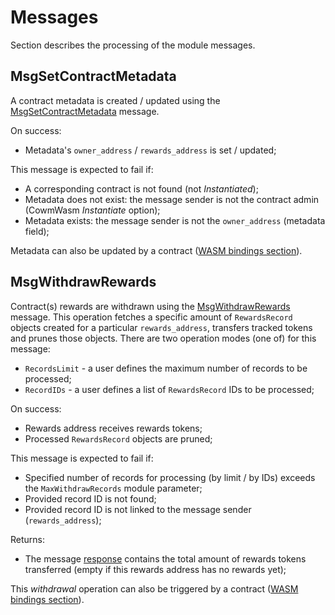 <!--
order: 2
-->

# Messages

Section describes the processing of the module messages.

## MsgSetContractMetadata

A contract metadata is created / updated using the [MsgSetContractMetadata](../../../proto/archway/rewards/v1beta1/tx.proto#L22) message.

On success:

- Metadata's `owner_address` / `rewards_address` is set / updated;

This message is expected to fail if:

* A corresponding contract is not found (not *Instantiated*);
* Metadata does not exist: the message sender is not the contract admin (CowmWasm *Instantiate* option);
* Metadata exists: the message sender is not the `owner_address` (metadata field);

Metadata can also be updated by a contract ([WASM bindings section](08_wasm_bindings.md)).

## MsgWithdrawRewards

Contract(s) rewards are withdrawn using the [MsgWithdrawRewards](../../../proto/archway/rewards/v1beta1/tx.proto#L36) message.
This operation fetches a specific amount of `RewardsRecord` objects created for a particular `rewards_address`, transfers tracked tokens and prunes those objects.
There are two operation modes (one of) for this message:

* `RecordsLimit` - a user defines the maximum number of records to be processed;
* `RecordIDs` - a user defines a list of `RewardsRecord` IDs to be processed;

On success:

* Rewards address receives rewards tokens;
* Processed `RewardsRecord` objects are pruned;

This message is expected to fail if:

* Specified number of records for processing (by limit / by IDs) exceeds the `MaxWithdrawRecords` module parameter;
* Provided record ID is not found;
* Provided record ID is not linked to the message sender (`rewards_address`);

Returns:

* The message [response](../../../proto/archway/rewards/v1beta1/tx.proto#L59) contains the total amount of rewards tokens transferred (empty if this rewards address has no rewards yet);

This *withdrawal* operation can also be triggered by a contract ([WASM bindings section](08_wasm_bindings.md)).
